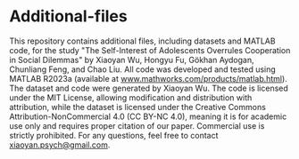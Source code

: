# Additional-files
This repository contains additional files, including datasets and MATLAB code, for the study "The Self-Interest of Adolescents Overrules Cooperation in Social Dilemmas" by Xiaoyan Wu, Hongyu Fu, Gökhan Aydogan, Chunliang Feng, and Chao Liu. All code was developed and tested using MATLAB R2023a (available at www.mathworks.com/products/matlab.html). The dataset and code were generated by Xiaoyan Wu. The code is licensed under the MIT License, allowing modification and distribution with attribution, while the dataset is licensed under the Creative Commons Attribution-NonCommercial 4.0 (CC BY-NC 4.0), meaning it is for academic use only and requires proper citation of our paper. Commercial use is strictly prohibited.
For any questions, feel free to contact xiaoyan.psych@gmail.com.
